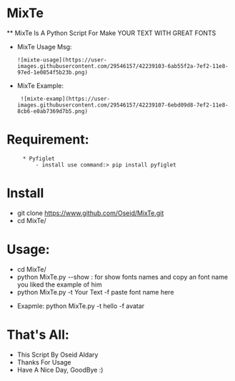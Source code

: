 # MixTe

** MixTe Is A Python Script For Make YOUR TEXT WITH GREAT FONTS

* MixTe Usage Msg:

      ![mixte-usage](https://user-images.githubusercontent.com/29546157/42239103-6ab55f2a-7ef2-11e8-97ed-1e0854f5b23b.png)
      
* MixTe Example:

       ![mixte-examp](https://user-images.githubusercontent.com/29546157/42239107-6ebd09d8-7ef2-11e8-8cb6-e0ab7369d7b5.png)
       
#  Requirement:
         * Pyfiglet
             - install use command:> pip install pyfiglet

# Install
  - git clone https://www.github.com/Oseid/MixTe.git
  - cd MixTe/
  
# Usage:
   - cd MixTe/
   - python MixTe.py --show : for show fonts names and copy an font name you liked the example of him
   - python MixTe.py -t Your Text -f paste font name here
   * Exapmle:
          python MixTe.py -t hello -f avatar
      
# That's All:
- This Script By Oseid Aldary
- Thanks For Usage
- Have A Nice Day, GoodBye :)
